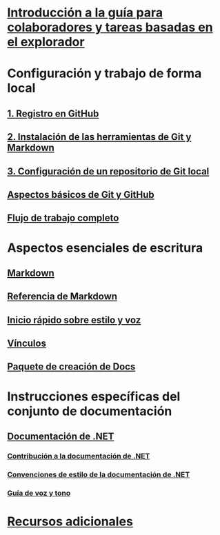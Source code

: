 # [Introducción a la guía para colaboradores y tareas basadas en el explorador](index.md)
# Configuración y trabajo de forma local
## [1. Registro en GitHub](get-started-setup-github.md)
## [2. Instalación de las herramientas de Git y Markdown](get-started-setup-tools.md)
## [3. Configuración de un repositorio de Git local](get-started-setup-local.md)
## [Aspectos básicos de Git y GitHub](git-github-fundamentals.md)
## [Flujo de trabajo completo](how-to-write-workflows-major.md)
# Aspectos esenciales de escritura
## [Markdown](how-to-write-use-markdown.md)
## [Referencia de Markdown](markdown-reference.md)
## [Inicio rápido sobre estilo y voz](style-quick-start.md)
## [Vínculos](how-to-write-links.md)
## [Paquete de creación de Docs](how-to-write-docs-auth-pack.md)
# Instrucciones específicas del conjunto de documentación
## [Documentación de .NET](dotnet-contribute.md)
### [Contribución a la documentación de .NET](dotnet-contribute-process.md)
### [Convenciones de estilo de la documentación de .NET](dotnet-style-guide.md)
### [Guía de voz y tono](dotnet-voice-tone.md)
# [Recursos adicionales](additional-resources.md)

<!--
## Creating new content

   <!--
     This page introduces the process to work locally on
     your own machine, following github flow.

     Content will be taken from the last two sections of
     how-to-contribute.md (writing new samples, and creating new content)
     and the how-to-write-workflows-major.md)
### Setup and clone source

   <!--
      This page will guide folks through the setup process
      through cloning the repo.

      It will have condensed versions of get-started-setup-github,
      get-started-setup-tools, and get-started-setup-local.
      
### Git and GitHub essentials

   <!--
      Explain the basics of Git and GitHub, and the GitHub flow
      process.

      Much, or all of this will be from full-workflow, and git-github-fundamentals

      The full list of repos probably doesn't belong here.
### Contribute new topics
   <!--
     Primarily new content, but will include the content from the
     how-to-write-use-markdown, style-quick-start and how-to-write-links

     Process content will also be taken from how-to-contribute.
#### Content types
#### Markdown resources
#### Tone, voice, and style

### Contribute new samples

   <!--
     Primarily new content, with some taken from how-to-contribute.

     This will also point to repo-specific guidance for samples.

     We have an important decision to make here: This contributing guide
     can contain the union of all code style rules for all different languages
     and frameworks, or it can contain the intersection (code samples must
     compile and run).

     I'm in favor of the former: Everyone writing Python should follow the Python
     guidance; everyone writing C# should follow the C# rules. Those should be
     consistent regardless of project team.

## List of documentation repositories -->

   <!--
     This will take the list of repos from git-github-fundamentals
     for the public repositories.

     Open question: How to keep this up to date?
   -->
